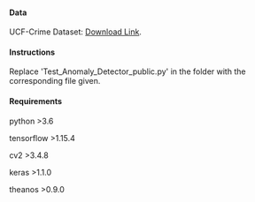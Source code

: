 #### Data
UCF-Crime Dataset: [Download Link](https://visionlab.uncc.edu/download/summary/60-data/477-ucf-anomaly-detection-dataset).

#### Instructions
Replace 'Test_Anomaly_Detector_public.py' in the folder with the corresponding file given.

#### Requirements
python >3.6

tensorflow >1.15.4

cv2 >3.4.8

keras >1.1.0

theanos >0.9.0

